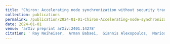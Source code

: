 ```yaml
---
title: "Chiron: Accelerating node synchronization without security trade-offs in distributed ledgers"
collection: publications
permalink: /publication/2024-01-01-Chiron-Accelerating-node-synchronization-without-security-trade-offs-in-distributed-ledgers
date: 2024-01-01
venue: 'arXiv preprint arXiv:2401.14278'
citation: ' Ray Neiheiser,  Arman Babaei,  Giannis Alexopoulos,  Marios Kogias,  Eleftherios Kogias, &quot;Chiron: Accelerating node synchronization without security trade-offs in distributed ledgers.&quot; arXiv preprint arXiv:2401.14278, 2024.'
---
```

